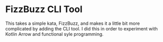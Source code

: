 # FizzBuzz CLI Tool

This takes a simple kata, FizzBuzz, and makes it a little bit more complicated by adding the CLI tool. I did this in
order to experiment with Kotlin Arrow and functional syle programming.